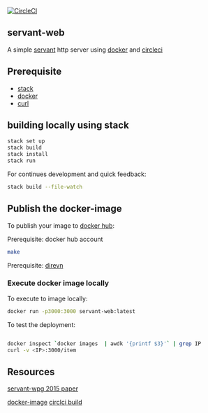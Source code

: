 [![CircleCI](https://circleci.com/gh/kayvank/servant-web.svg?style=svg)]( https://circleci.com/gh/kayvank/servant-web)



servant-web
--
A simple [servant](https://www.servant.dev/) http server using [docker](https://hub.docker.com/) and [circleci](https://circleci.com/)

## Prerequisite
- [stack](https://docs.haskellstack.org/en/stable/README/)
- [docker](https://www.docker.com/)
- [curl](https://curl.haxx.se/)

## building locally using stack

``` sh
stack set up
stack build 
stack install
stack run
```
For continues development and quick feedback:

``` sh
stack build --file-watch
```

## Publish the docker-image 
To publish your image to [docker hub](https://hub.docker.com/):

Prerequisite: docker hub account

``` sh
make
```
Prerequisite: [direvn](https://direnv.net/) 

### Execute docker image locally
To execute to image locally:

``` sh
docker run -p3000:3000 servant-web:latest
```

To test the deployment:


``` sh

docker inspect `docker images  | awdk '{printf $3}'` | grep IP
curl -v <IP>:3000/item 
```


## Resources

[servant-wpg 2015 paper](https://www.andres-loeh.de/Servant/servant-wgp.pdf)

[docker-image](https://circleci.com/)
[circlci build](https://circleci.com/)

